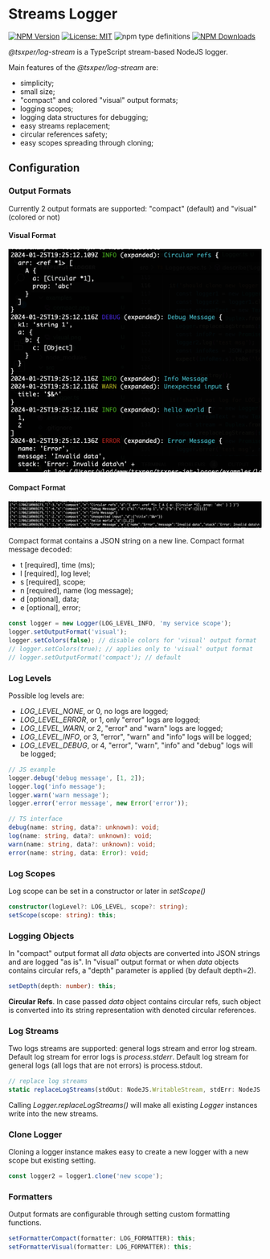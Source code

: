 # Streams Logger

[![NPM Version](https://img.shields.io/npm/v/@tsxper/log-stream.svg?style=flat-square)](https://www.npmjs.com/package/@tsxper/log-stream)
[![License: MIT](https://img.shields.io/badge/License-MIT-yellow.svg?style=flat-square)](LICENSE)
![npm type definitions](https://img.shields.io/npm/types/@tsxper/log-stream)
[![NPM Downloads](https://img.shields.io/npm/dt/@tsxper/log-stream.svg?style=flat-square)](https://www.npmjs.com/package/@tsxper/log-stream)

*@tsxper/log-stream* is a TypeScript stream-based NodeJS logger.

Main features of the *@tsxper/log-stream* are:
- simplicity;
- small size;
- "compact" and colored "visual" output formats;
- logging scopes;
- logging data structures for debugging;
- easy streams replacement;
- circular references safety;
- easy scopes spreading through cloning;

## Configuration

### Output Formats

Currently 2 output formats are supported: "compact" (default) and "visual" (colored or not)

#### Visual Format
![Visual Format](https://raw.githubusercontent.com/tsxper/log-stream/main/examples/visual.png)

#### Compact Format
![Compact Format](https://raw.githubusercontent.com/tsxper/log-stream/main/examples/compact.png)

Compact format contains a JSON string on a new line.
Compact format message decoded:
- t [required], time (ms);
- l [required], log level;
- s [required], scope;
- n [required], name (log message);
- d [optional], data;
- e [optional], error;

```JavaScript
const logger = new Logger(LOG_LEVEL_INFO, 'my service scope');
logger.setOutputFormat('visual');
logger.setColors(false); // disable colors for 'visual' output format
// logger.setColors(true); // applies only to 'visual' output format
// logger.setOutputFormat('compact'); // default
```

### Log Levels
Possible log levels are:
- *LOG_LEVEL_NONE*, or 0, no logs are logged;
- *LOG_LEVEL_ERROR*, or 1, only "error" logs are logged;
- *LOG_LEVEL_WARN*, or 2, "error" and "warn" logs are logged;
- *LOG_LEVEL_INFO*, or 3, "error", "warn" and "info" logs will be logged;
- *LOG_LEVEL_DEBUG*, or 4, "error", "warn", "info" and "debug" logs will be logged;

```JavaScript
// JS example
logger.debug('debug message', [1, 2]);
logger.log('info message');
logger.warn('warn message');
logger.error('error message', new Error('error'));
```

```TypeScript
// TS interface
debug(name: string, data?: unknown): void;
log(name: string, data?: unknown): void;
warn(name: string, data?: unknown): void;
error(name: string, data: Error): void;
```

### Log Scopes
Log scope can be set in a constructor or later in *setScope()*

```TypeScript
constructor(logLevel?: LOG_LEVEL, scope?: string);
setScope(scope: string): this;
```

### Logging Objects
In "compact" output format all *data* objects are converted into JSON strings and are logged "as is".
In "visual" output format or when *data* objects contains circular refs, a "depth" parameter is applied
(by default depth=2).

```TypeScript
setDepth(depth: number): this;
```

**Circular Refs**.
In case passed *data* object contains circular refs, such object is converted into its string representation with denoted circular references.

### Log Streams
Two logs streams are supported: general logs stream and error log stream.
Default log stream for error logs is *process.stderr*.
Default log stream for general logs (all logs that are not errors) is process.stdout.

```TypeScript
// replace log streams
static replaceLogStreams(stdOut: NodeJS.WritableStream, stdErr: NodeJS.WritableStream): void;
```
Calling *Logger.replaceLogStreams()* will make all existing *Logger* instances write into the new streams.

### Clone Logger
Cloning a logger instance makes easy to create a new logger with a new scope but existing setting.

```JavaScript
const logger2 = logger1.clone('new scope');
```

### Formatters
Output formats are configurable through setting custom formatting functions.

```TypeScript
setFormatterCompact(formatter: LOG_FORMATTER): this;
setFormatterVisual(formatter: LOG_FORMATTER): this;
```

